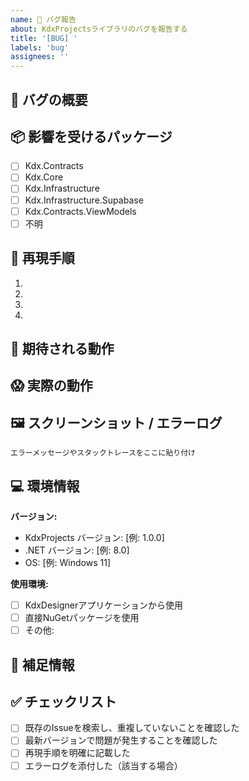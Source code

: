 ```yaml
---
name: 🐛 バグ報告
about: KdxProjectsライブラリのバグを報告する
title: '[BUG] '
labels: 'bug'
assignees: ''
---
```


## 🐛 バグの概要

<!-- バグの内容を簡潔に説明してください -->


## 📦 影響を受けるパッケージ

<!-- 該当するパッケージにチェック [x] を入れてください -->

- [ ] Kdx.Contracts
- [ ] Kdx.Core
- [ ] Kdx.Infrastructure
- [ ] Kdx.Infrastructure.Supabase
- [ ] Kdx.Contracts.ViewModels
- [ ] 不明

## 🔄 再現手順

<!-- バグを再現する手順を記載してください -->

1.
2.
3.
4.

## 💭 期待される動作

<!-- 本来どのように動作すべきか説明してください -->


## 😱 実際の動作

<!-- 実際にどのように動作しているか説明してください -->


## 🖼️ スクリーンショット / エラーログ

<!-- スクリーンショットやエラーメッセージがあれば貼り付けてください -->

```
エラーメッセージやスタックトレースをここに貼り付け
```

## 💻 環境情報

**バージョン:**
- KdxProjects バージョン: [例: 1.0.0]
- .NET バージョン: [例: 8.0]
- OS: [例: Windows 11]

**使用環境:**
- [ ] KdxDesignerアプリケーションから使用
- [ ] 直接NuGetパッケージを使用
- [ ] その他:

## 📝 補足情報

<!-- その他、参考になる情報があれば記載してください -->


## ✅ チェックリスト

- [ ] 既存のIssueを検索し、重複していないことを確認した
- [ ] 最新バージョンで問題が発生することを確認した
- [ ] 再現手順を明確に記載した
- [ ] エラーログを添付した（該当する場合）
